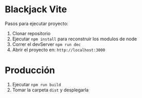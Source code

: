 # Blackjack Vite

Pasos para ejecutar proyecto:

1. Clonar repositorio
2. Ejecutar ```npm install``` para reconstruir los modulos de node
3. Correr el devServer ```npm run dec```
4. Abrir el proyecto en: ```http://localhost:3000```

# Producción


1. Ejecutar ```npm run build```
2. Tomar la carpeta ```dist``` y desplegarla